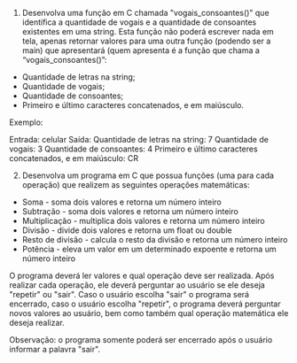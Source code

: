 1. Desenvolva uma função em C chamada "vogais_consoantes()" que identifica a quantidade de vogais e a quantidade de consoantes existentes em uma string. Esta função não poderá escrever nada em tela, apenas retornar valores para uma outra função (podendo ser a main) que apresentará (quem apresenta é a função que chama a “vogais_consoantes()”:

- Quantidade de letras na string;
- Quantidade de vogais;
- Quantidade de consoantes;
- Primeiro e último caracteres concatenados, e em maiúsculo.

Exemplo:

Entrada: celular
Saída:
Quantidade de letras na string: 7
Quantidade de vogais: 3
Quantidade de consoantes: 4
Primeiro e último caracteres concatenados, e em maiúsculo: CR

2. Desenvolva um programa em C que possua funções (uma para cada operação) que realizem as seguintes operações matemáticas:

- Soma - soma dois valores e retorna um número inteiro
- Subtração - soma dois valores e retorna um número inteiro
- Multiplicação - multiplica dois valores e retorna um número inteiro
- Divisão - divide dois valores e retorna um float ou double
- Resto de divisão - calcula o resto da divisão e retorna um número inteiro
- Potência - eleva um valor em um determinado expoente e retorna um número inteiro

O programa deverá ler valores e qual operação deve ser realizada. Após realizar cada operação, ele deverá perguntar ao usuário se ele deseja "repetir" ou "sair". Caso o usuário escolha "sair" o programa será encerrado, caso o usuário escolha "repetir", o programa deverá perguntar novos valores ao usuário, bem como também qual operação matemática ele deseja realizar.

Observação: o programa somente poderá ser encerrado após o usuário informar a palavra "sair".
